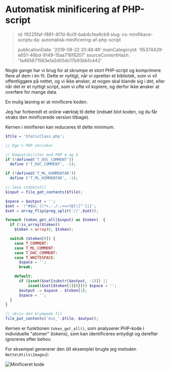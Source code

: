 Automatisk minificering af PHP-script
=====================================

> id: f9225faf-f881-4f7d-8c0f-bab4cfea9cb9
> slug:
> 	cs: minifikace-scriptu
> 	da: automatisk-minificering-af-php-script
> 
> publicationDate: '2019-08-22 20:48:46'
> mainCategoryId: '95374429-e651-46bd-9149-15aa716f8207'
> sourceContentHash: '1a465671563e1a2d05dc17b93bb1c442'

Nogle gange har vi brug for at skrumpe et stort PHP-script og komprimere flere af dem i én fil. Dette er nyttigt, når vi opretter et bibliotek, som vi vil offentliggøre på nettet, og vi ikke ønsker, at nogen skal blande sig i det, eller når det er et nyttigt script, som vi ofte vil kopiere, og derfor ikke ønsker at overføre for mange data.

En mulig løsning er at minificere koden.

Jeg har forberedt et online værktøj til dette (indsæt blot koden, og du får straks den minificerede version tilbage).

Kernen i minifieren kan reduceres til dette minimum:

```php
$file = 'StaticClass.php';

// Dgx's PHP shrinker

// Kompatibilitet med PHP 4 og 5
if (!defined('T_DOC_COMMENT'))
  define ('T_DOC_COMMENT', -1);

if (!defined('T_ML_KOMMENTAR'))
  define ('T_ML_KOMMENTAR', -1);

// læse inddatafil
$input = file_get_contents($file);

$space = $output = '';
$set = '!"#$&\'()*+,-./:;<=>?@[\]^`{|}';
$set = array_flip(preg_split('//',$set));

foreach (token_get_all($input) as $token)  {
  if (!is_array($token))
    $token = array(0, $token);

  switch ($token[0]) {
    case T_COMMENT:
    case T_ML_COMMENT:
    case T_DOC_COMMENT:
    case T_WHITESPACE:
      $space = '';
      break;

    default:
      if (isset($set[substr($output, -1)]) ||
          isset($set[$token[1]{0}])) $space = '';
      $output .= $space . $token[1];
      $space = '';
  }
}

// skriv den krympede fil
file_put_contents('min_'.$file, $output);
```

Kernen er funktionen `token_get_all()`, som analyserer PHP-kode i individuelle "atomer" (tokens), som kan identificeres entydigt og derefter ignoreres efter behov.

For eksempel genererer den (til eksemplet brugte jeg metoden `Nette\Utils\Images`):

<img src="{$baseUrl}/images/nette-image-minify.png" alt="Minificeret kode">
